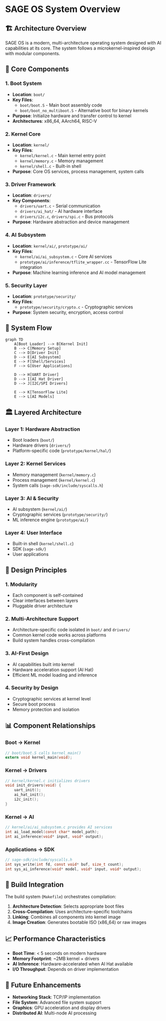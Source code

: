 <!-- ─────────────────────────────────────────────────────────────────────────────
     SAGE OS — Copyright (c) 2025 Ashish Vasant Yesale (ashishyesale007@gmail.com)
     SPDX-License-Identifier: BSD-3-Clause OR Proprietary
     SAGE OS is dual-licensed under the BSD 3-Clause License and a Commercial License.
     
     This file is part of the SAGE OS Project.
     
     ─────────────────────────────────────────────────────────────────────────────
     Licensing:
     -----------
     
     Licensed under the BSD 3-Clause License or a Commercial License.
     You may use this file under the terms of either license as specified in:
     
        - BSD 3-Clause License (see ./LICENSE)
        - Commercial License (see ./COMMERCIAL_TERMS.md or contact legal@your.org)
     
     Redistribution and use in source and binary forms, with or without
     modification, are permitted under the BSD license provided that the
     following conditions are met:
     
       * Redistributions of source code must retain the above copyright
         notice, this list of conditions and the following disclaimer.
       * Redistributions in binary form must reproduce the above copyright
         notice, this list of conditions and the following disclaimer in the
         documentation and/or other materials provided with the distribution.
       * Neither the name of the project nor the names of its contributors
         may be used to endorse or promote products derived from this
         software without specific prior written permission.
     
     THIS SOFTWARE IS PROVIDED BY THE COPYRIGHT HOLDERS AND CONTRIBUTORS "AS
     IS" AND ANY EXPRESS OR IMPLIED WARRANTIES, INCLUDING, BUT NOT LIMITED
     TO, THE IMPLIED WARRANTIES OF MERCHANTABILITY AND FITNESS FOR A
     PARTICULAR PURPOSE ARE DISCLAIMED. IN NO EVENT SHALL THE COPYRIGHT OWNER
     OR CONTRIBUTORS BE LIABLE FOR ANY DIRECT, INDIRECT, INCIDENTAL, SPECIAL,
     EXEMPLARY, OR CONSEQUENTIAL DAMAGES (INCLUDING, BUT NOT LIMITED TO,
     PROCUREMENT OF SUBSTITUTE GOODS OR SERVICES; LOSS OF USE, DATA, OR
     PROFITS; OR BUSINESS INTERRUPTION) HOWEVER CAUSED AND ON ANY THEORY OF
     LIABILITY, WHETHER IN CONTRACT, STRICT LIABILITY, OR TORT (INCLUDING
     NEGLIGENCE OR OTHERWISE) ARISING IN ANY WAY OUT OF THE USE OF THIS
     SOFTWARE, EVEN IF ADVISED OF THE POSSIBILITY OF SUCH DAMAGE.
     
     By using this software, you agree to be bound by the terms of either license.
     
     Alternatively, commercial use with extended rights is available — contact the author for commercial licensing.
     
     ─────────────────────────────────────────────────────────────────────────────
     Contributor Guidelines:
     ------------------------
     Contributions are welcome under the terms of the Developer Certificate of Origin (DCO).
     All contributors must certify that they have the right to submit the code and agree to
     release it under the above license terms.
     
     Contributions must:
       - Be original or appropriately attributed
       - Include clear documentation and test cases where applicable
       - Respect the coding and security guidelines defined in CONTRIBUTING.md
     
     ─────────────────────────────────────────────────────────────────────────────
     Terms of Use and Disclaimer:
     -----------------------------
     This software is provided "as is", without any express or implied warranty.
     In no event shall the authors, contributors, or copyright holders
     be held liable for any damages arising from the use of this software.
     
     Use of this software in critical systems (e.g., medical, nuclear, safety)
     is entirely at your own risk unless specifically licensed for such purposes.
     
     ─────────────────────────────────────────────────────────────────────────────
 -->


# SAGE OS System Overview

## 🏗️ Architecture Overview

SAGE OS is a modern, multi-architecture operating system designed with AI capabilities at its core. The system follows a microkernel-inspired design with modular components.

## 🧩 Core Components

### 1. Boot System
- **Location**: `boot/`
- **Key Files**: 
  - `boot/boot.S` - Main boot assembly code
  - `boot/boot_no_multiboot.S` - Alternative boot for binary kernels
- **Purpose**: Initialize hardware and transfer control to kernel
- **Architectures**: x86_64, AArch64, RISC-V

### 2. Kernel Core
- **Location**: `kernel/`
- **Key Files**:
  - `kernel/kernel.c` - Main kernel entry point
  - `kernel/memory.c` - Memory management
  - `kernel/shell.c` - Built-in shell
- **Purpose**: Core OS services, process management, system calls

### 3. Driver Framework
- **Location**: `drivers/`
- **Key Components**:
  - `drivers/uart.c` - Serial communication
  - `drivers/ai_hat/` - AI hardware interface
  - `drivers/i2c.c`, `drivers/spi.c` - Bus protocols
- **Purpose**: Hardware abstraction and device management

### 4. AI Subsystem
- **Location**: `kernel/ai/`, `prototype/ai/`
- **Key Files**:
  - `kernel/ai/ai_subsystem.c` - Core AI services
  - `prototype/ai/inference/tflite_wrapper.cc` - TensorFlow Lite integration
- **Purpose**: Machine learning inference and AI model management

### 5. Security Layer
- **Location**: `prototype/security/`
- **Key Files**:
  - `prototype/security/crypto.c` - Cryptographic services
- **Purpose**: System security, encryption, access control

## 🔄 System Flow

```mermaid
graph TD
    A[Boot Loader] --> B[Kernel Init]
    B --> C[Memory Setup]
    C --> D[Driver Init]
    D --> E[AI Subsystem]
    E --> F[Shell/Services]
    F --> G[User Applications]
    
    D --> H[UART Driver]
    D --> I[AI Hat Driver]
    D --> J[I2C/SPI Drivers]
    
    E --> K[TensorFlow Lite]
    E --> L[AI Models]
```

## 🏛️ Layered Architecture

### Layer 1: Hardware Abstraction
- Boot loaders (`boot/`)
- Hardware drivers (`drivers/`)
- Platform-specific code (`prototype/kernel/hal/`)

### Layer 2: Kernel Services
- Memory management (`kernel/memory.c`)
- Process management (`kernel/kernel.c`)
- System calls (`sage-sdk/include/syscalls.h`)

### Layer 3: AI & Security
- AI subsystem (`kernel/ai/`)
- Cryptographic services (`prototype/security/`)
- ML inference engine (`prototype/ai/`)

### Layer 4: User Interface
- Built-in shell (`kernel/shell.c`)
- SDK (`sage-sdk/`)
- User applications

## 🎯 Design Principles

### 1. Modularity
- Each component is self-contained
- Clear interfaces between layers
- Pluggable driver architecture

### 2. Multi-Architecture Support
- Architecture-specific code isolated in `boot/` and `drivers/`
- Common kernel code works across platforms
- Build system handles cross-compilation

### 3. AI-First Design
- AI capabilities built into kernel
- Hardware acceleration support (AI Hat)
- Efficient ML model loading and inference

### 4. Security by Design
- Cryptographic services at kernel level
- Secure boot process
- Memory protection and isolation

## 📊 Component Relationships

### Boot → Kernel
```c
// boot/boot.S calls kernel_main()
extern void kernel_main(void);
```

### Kernel → Drivers
```c
// kernel/kernel.c initializes drivers
void init_drivers(void) {
    uart_init();
    ai_hat_init();
    i2c_init();
}
```

### Kernel → AI
```c
// kernel/ai/ai_subsystem.c provides AI services
int ai_load_model(const char* model_path);
int ai_inference(void* input, void* output);
```

### Applications → SDK
```c
// sage-sdk/include/syscalls.h
int sys_write(int fd, const void* buf, size_t count);
int sys_ai_inference(void* model, void* input, void* output);
```

## 🔧 Build Integration

The build system (`Makefile`) orchestrates compilation:

1. **Architecture Detection**: Selects appropriate boot files
2. **Cross-Compilation**: Uses architecture-specific toolchains
3. **Linking**: Combines all components into kernel image
4. **Image Creation**: Generates bootable ISO (x86_64) or raw images

## 📈 Performance Characteristics

- **Boot Time**: < 5 seconds on modern hardware
- **Memory Footprint**: ~2MB kernel + drivers
- **AI Inference**: Hardware-accelerated when AI Hat available
- **I/O Throughput**: Depends on driver implementation

## 🔮 Future Enhancements

- **Networking Stack**: TCP/IP implementation
- **File System**: Advanced file system support
- **Graphics**: GPU acceleration and display drivers
- **Distributed AI**: Multi-node AI processing